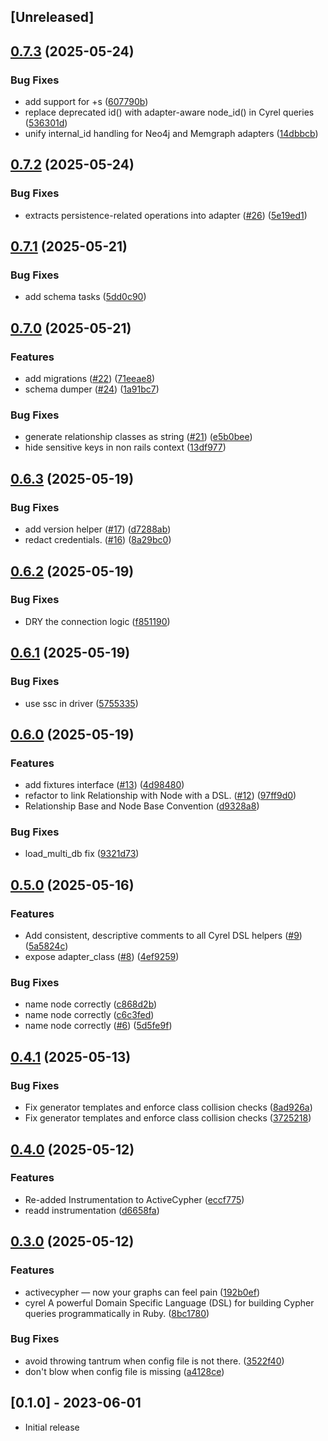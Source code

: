 ## [Unreleased]

## [0.7.3](https://github.com/seuros/activecypher/compare/active_cypher/v0.7.2...active_cypher/v0.7.3) (2025-05-24)


### Bug Fixes

* add support for +s ([607790b](https://github.com/seuros/activecypher/commit/607790b590cf2624d79d036e32a8350f7cf02118))
* replace deprecated id() with adapter-aware node_id() in Cyrel queries ([536301d](https://github.com/seuros/activecypher/commit/536301d0119b8c7b6e37542898f4196648b584a0))
* unify internal_id handling for Neo4j and Memgraph adapters ([14dbbcb](https://github.com/seuros/activecypher/commit/14dbbcb163d00f53242d3aa5e0140662499d8d8c))

## [0.7.2](https://github.com/seuros/activecypher/compare/active_cypher/v0.7.1...active_cypher/v0.7.2) (2025-05-24)


### Bug Fixes

* extracts persistence-related operations into adapter ([#26](https://github.com/seuros/activecypher/issues/26)) ([5e19ed1](https://github.com/seuros/activecypher/commit/5e19ed14daed7232824b59c8a710005498eda6a3))

## [0.7.1](https://github.com/seuros/activecypher/compare/active_cypher/v0.7.0...active_cypher/v0.7.1) (2025-05-21)


### Bug Fixes

* add schema tasks ([5dd0c90](https://github.com/seuros/activecypher/commit/5dd0c902951f6649247403369af982e78db3bf6d))

## [0.7.0](https://github.com/seuros/activecypher/compare/active_cypher/v0.6.3...active_cypher/v0.7.0) (2025-05-21)


### Features

* add migrations ([#22](https://github.com/seuros/activecypher/issues/22)) ([71eeae8](https://github.com/seuros/activecypher/commit/71eeae8333c221cff214e651239cd37c6b072594))
* schema dumper ([#24](https://github.com/seuros/activecypher/issues/24)) ([1a91bc7](https://github.com/seuros/activecypher/commit/1a91bc7fe486be8b7599d1a7263f8912a937a027))


### Bug Fixes

* generate relationship classes as string ([#21](https://github.com/seuros/activecypher/issues/21)) ([e5b0bee](https://github.com/seuros/activecypher/commit/e5b0bee13ed2373d5f30e943ccc5e1d7a751d5d0))
* hide sensitive keys in non rails context ([13df977](https://github.com/seuros/activecypher/commit/13df977769462df58f2307eebf7cef8c6efb2859))

## [0.6.3](https://github.com/seuros/activecypher/compare/active_cypher/v0.6.2...active_cypher/v0.6.3) (2025-05-19)


### Bug Fixes

* add version helper ([#17](https://github.com/seuros/activecypher/issues/17)) ([d7288ab](https://github.com/seuros/activecypher/commit/d7288ab15845852c09b7ec558e3fa7b5dcb4be5c))
* redact credentials. ([#16](https://github.com/seuros/activecypher/issues/16)) ([8a29bc0](https://github.com/seuros/activecypher/commit/8a29bc059b7770aa4373985658781e29a9c79709))

## [0.6.2](https://github.com/seuros/activecypher/compare/active_cypher/v0.6.1...active_cypher/v0.6.2) (2025-05-19)


### Bug Fixes

* DRY the connection logic ([f851190](https://github.com/seuros/activecypher/commit/f8511903482aa1de4095c18a20f886e4e3569707))

## [0.6.1](https://github.com/seuros/activecypher/compare/active_cypher/v0.6.0...active_cypher/v0.6.1) (2025-05-19)


### Bug Fixes

* use ssc in driver ([5755335](https://github.com/seuros/activecypher/commit/5755335265b93df476341abf996689dc2a7eb690))

## [0.6.0](https://github.com/seuros/activecypher/compare/active_cypher/v0.5.0...active_cypher/v0.6.0) (2025-05-19)


### Features

* add fixtures interface ([#13](https://github.com/seuros/activecypher/issues/13)) ([4d98480](https://github.com/seuros/activecypher/commit/4d98480544742fab400865846afac69d35efba70))
* refactor to link Relationship with Node with a DSL. ([#12](https://github.com/seuros/activecypher/issues/12)) ([97ff9d0](https://github.com/seuros/activecypher/commit/97ff9d09bb4ae6d94a527c020f77a69e1b67c845))
* Relationship Base and Node Base Convention ([d9328a8](https://github.com/seuros/activecypher/commit/d9328a83fb6a3cbeed4e7ef86dc2e5ed5ffcd4e2))


### Bug Fixes

* load_multi_db fix ([9321d73](https://github.com/seuros/activecypher/commit/9321d737f28c0f940b3e2f96f45f0328c45e109a))

## [0.5.0](https://github.com/seuros/activecypher/compare/active_cypher/v0.4.1...active_cypher/v0.5.0) (2025-05-16)


### Features

* Add consistent, descriptive comments to all Cyrel DSL helpers ([#9](https://github.com/seuros/activecypher/issues/9)) ([5a5824c](https://github.com/seuros/activecypher/commit/5a5824c27b0aedfa2304d6bd741c5e0b241abbb6))
* expose adapter_class ([#8](https://github.com/seuros/activecypher/issues/8)) ([4ef9259](https://github.com/seuros/activecypher/commit/4ef92593b9d9ef66ae41262236401c98d051911f))


### Bug Fixes

* name node correctly ([c868d2b](https://github.com/seuros/activecypher/commit/c868d2b4d5f97a97076a2bd3913752d614ade98f))
* name node correctly ([c6c3fed](https://github.com/seuros/activecypher/commit/c6c3fed440bbe4451b0e3c27273502d103892403))
* name node correctly ([#6](https://github.com/seuros/activecypher/issues/6)) ([5d5fe9f](https://github.com/seuros/activecypher/commit/5d5fe9f1cbcdf78b97233efdf7e22142cc837c8e))

## [0.4.1](https://github.com/seuros/activecypher/compare/active_cypher/v0.4.0...active_cypher/v0.4.1) (2025-05-13)


### Bug Fixes

* Fix generator templates and enforce class collision checks ([8ad926a](https://github.com/seuros/activecypher/commit/8ad926a264904dcc54842baa86ab7924edd33dfc))
* Fix generator templates and enforce class collision checks ([3725218](https://github.com/seuros/activecypher/commit/372521819860e24be785d6fd18f73dc105245196))

## [0.4.0](https://github.com/seuros/activecypher/compare/active_cypher/v0.3.0...active_cypher/v0.4.0) (2025-05-12)


### Features

* Re-added Instrumentation to ActiveCypher ([eccf775](https://github.com/seuros/activecypher/commit/eccf775fb1f4d79e9d856184ace21ec6822de797))
* readd instrumentation ([d6658fa](https://github.com/seuros/activecypher/commit/d6658fa1e2231b36f60a512f8418437520abe8ea))

## [0.3.0](https://github.com/seuros/activecypher/compare/active_cypher-v0.2.0...active_cypher/v0.3.0) (2025-05-12)


### Features

* activecypher — now your graphs can feel pain ([192b0ef](https://github.com/seuros/activecypher/commit/192b0ef3b48267b592c5340dee70695ac000b642))
* cyrel A powerful Domain Specific Language (DSL) for building Cypher queries programmatically in Ruby. ([8bc1780](https://github.com/seuros/activecypher/commit/8bc178084f5b03b279bb54fa64935876f83e32a3))


### Bug Fixes

* avoid throwing tantrum when config file is not there. ([3522f40](https://github.com/seuros/activecypher/commit/3522f404b3c95a7e85c3eba4d67f5bef9c630557))
* don't blow when config file is missing ([a4128ce](https://github.com/seuros/activecypher/commit/a4128cec90d11d238b9852b175e541558ee09c2b))

## [0.1.0] - 2023-06-01

- Initial release
